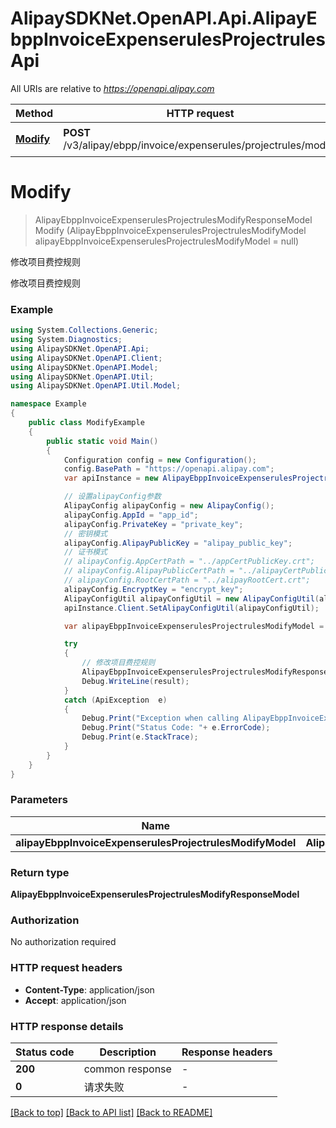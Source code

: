 # AlipaySDKNet.OpenAPI.Api.AlipayEbppInvoiceExpenserulesProjectrulesApi

All URIs are relative to *https://openapi.alipay.com*

Method | HTTP request | Description
------------- | ------------- | -------------
[**Modify**](AlipayEbppInvoiceExpenserulesProjectrulesApi.md#modify) | **POST** /v3/alipay/ebpp/invoice/expenserules/projectrules/modify | 修改项目费控规则


<a name="modify"></a>
# **Modify**
> AlipayEbppInvoiceExpenserulesProjectrulesModifyResponseModel Modify (AlipayEbppInvoiceExpenserulesProjectrulesModifyModel alipayEbppInvoiceExpenserulesProjectrulesModifyModel = null)

修改项目费控规则

修改项目费控规则

### Example
```csharp
using System.Collections.Generic;
using System.Diagnostics;
using AlipaySDKNet.OpenAPI.Api;
using AlipaySDKNet.OpenAPI.Client;
using AlipaySDKNet.OpenAPI.Model;
using AlipaySDKNet.OpenAPI.Util;
using AlipaySDKNet.OpenAPI.Util.Model;

namespace Example
{
    public class ModifyExample
    {
        public static void Main()
        {
            Configuration config = new Configuration();
            config.BasePath = "https://openapi.alipay.com";
            var apiInstance = new AlipayEbppInvoiceExpenserulesProjectrulesApi(config);

            // 设置alipayConfig参数
            AlipayConfig alipayConfig = new AlipayConfig();
            alipayConfig.AppId = "app_id";
            alipayConfig.PrivateKey = "private_key";
            // 密钥模式
            alipayConfig.AlipayPublicKey = "alipay_public_key";
            // 证书模式
            // alipayConfig.AppCertPath = "../appCertPublicKey.crt";
            // alipayConfig.AlipayPublicCertPath = "../alipayCertPublicKey_RSA2.crt";
            // alipayConfig.RootCertPath = "../alipayRootCert.crt";
            alipayConfig.EncryptKey = "encrypt_key";
            AlipayConfigUtil alipayConfigUtil = new AlipayConfigUtil(alipayConfig);
            apiInstance.Client.SetAlipayConfigUtil(alipayConfigUtil);

            var alipayEbppInvoiceExpenserulesProjectrulesModifyModel = new AlipayEbppInvoiceExpenserulesProjectrulesModifyModel(); // AlipayEbppInvoiceExpenserulesProjectrulesModifyModel |  (optional) 

            try
            {
                // 修改项目费控规则
                AlipayEbppInvoiceExpenserulesProjectrulesModifyResponseModel result = apiInstance.Modify(alipayEbppInvoiceExpenserulesProjectrulesModifyModel);
                Debug.WriteLine(result);
            }
            catch (ApiException  e)
            {
                Debug.Print("Exception when calling AlipayEbppInvoiceExpenserulesProjectrulesApi.Modify: " + e.Message );
                Debug.Print("Status Code: "+ e.ErrorCode);
                Debug.Print(e.StackTrace);
            }
        }
    }
}
```

### Parameters

Name | Type | Description  | Notes
------------- | ------------- | ------------- | -------------
 **alipayEbppInvoiceExpenserulesProjectrulesModifyModel** | **AlipayEbppInvoiceExpenserulesProjectrulesModifyModel**|  | [optional] 

### Return type

**AlipayEbppInvoiceExpenserulesProjectrulesModifyResponseModel**

### Authorization

No authorization required

### HTTP request headers

 - **Content-Type**: application/json
 - **Accept**: application/json


### HTTP response details
| Status code | Description | Response headers |
|-------------|-------------|------------------|
| **200** | common response |  -  |
| **0** | 请求失败 |  -  |

[[Back to top]](#) [[Back to API list]](../README.md#documentation-for-api-endpoints) [[Back to README]](../README.md)

